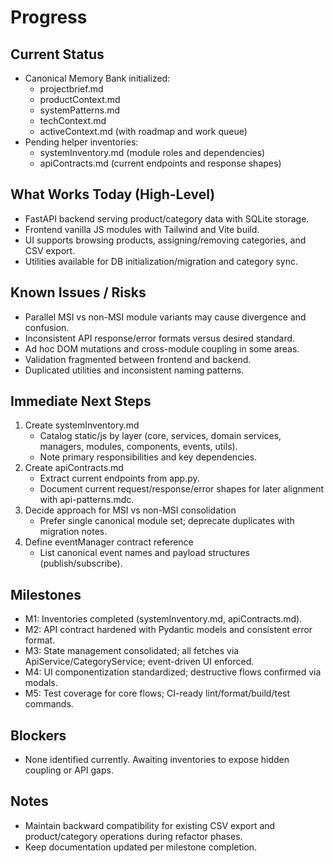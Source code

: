 # Progress

## Current Status

- Canonical Memory Bank initialized:
  - projectbrief.md
  - productContext.md
  - systemPatterns.md
  - techContext.md
  - activeContext.md (with roadmap and work queue)
- Pending helper inventories:
  - systemInventory.md (module roles and dependencies)
  - apiContracts.md (current endpoints and response shapes)

## What Works Today (High-Level)

- FastAPI backend serving product/category data with SQLite storage.
- Frontend vanilla JS modules with Tailwind and Vite build.
- UI supports browsing products, assigning/removing categories, and CSV export.
- Utilities available for DB initialization/migration and category sync.

## Known Issues / Risks

- Parallel MSI vs non-MSI module variants may cause divergence and confusion.
- Inconsistent API response/error formats versus desired standard.
- Ad hoc DOM mutations and cross-module coupling in some areas.
- Validation fragmented between frontend and backend.
- Duplicated utilities and inconsistent naming patterns.

## Immediate Next Steps

1. Create systemInventory.md
   - Catalog static/js by layer (core, services, domain services, managers, modules, components, events, utils).
   - Note primary responsibilities and key dependencies.
2. Create apiContracts.md
   - Extract current endpoints from app.py.
   - Document current request/response/error shapes for later alignment with api-patterns.mdc.
3. Decide approach for MSI vs non-MSI consolidation
   - Prefer single canonical module set; deprecate duplicates with migration notes.
4. Define eventManager contract reference
   - List canonical event names and payload structures (publish/subscribe).

## Milestones

- M1: Inventories completed (systemInventory.md, apiContracts.md).
- M2: API contract hardened with Pydantic models and consistent error format.
- M3: State management consolidated; all fetches via ApiService/CategoryService; event-driven UI enforced.
- M4: UI componentization standardized; destructive flows confirmed via modals.
- M5: Test coverage for core flows; CI-ready lint/format/build/test commands.

## Blockers

- None identified currently. Awaiting inventories to expose hidden coupling or API gaps.

## Notes

- Maintain backward compatibility for existing CSV export and product/category operations during refactor phases.
- Keep documentation updated per milestone completion.
